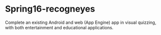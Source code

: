 # Spring16-recogneyes
Complete an existing Android and web (App Engine) app in visual quizzing, with both entertainment and educational applications.
